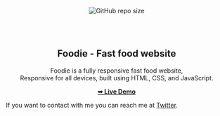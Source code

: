 <div align="center">
  
  ![GitHub repo size](https://img.shields.io/github/repo-size/Shaad-Imran/Foodie)
  
  <br />
  <br />
  
  <h2 align="center">Foodie - Fast food website</h2>

Foodie is a fully responsive fast food website, <br />Responsive for all devices, built using HTML, CSS, and JavaScript.

<a href="https://shaad-imran.github.io/Foodie/"><strong>➥ Live Demo</strong></a>

</div>

If you want to contact with me you can reach me at [Twitter](https://twitter.com/WackyGhost).
